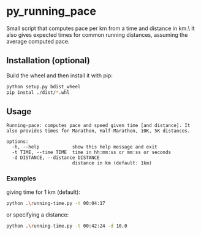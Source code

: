 # py_running_pace
Small script that computes pace per km from a time and distance in km.\\
It also gives expected times for common running distances, assuming the average computed pace.

## Installation (optional)

Build the wheel and then install it with pip:
```bash
python setup.py bdist_wheel
pip instal ./dist/*.whl
```

## Usage

```
Running-pace: computes pace and speed given time [and distance]. It also provides times for Marathon, Half-Marathon, 10K, 5K distances.

options:
  -h, --help            show this help message and exit
  -t TIME, --time TIME  time in hh:mm:ss or mm:ss or seconds
  -d DISTANCE, --distance DISTANCE
                        distance in km (default: 1km)
```

### Examples
giving time for 1 km (default):
```bash
python .\running-time.py -t 00:04:17
```

or specifying a distance:
```bash
python .\running-time.py -t 00:42:24 -d 10.0 
```
